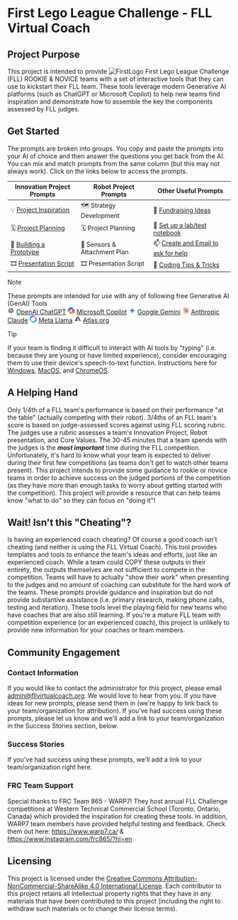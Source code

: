 #  First Lego League Challenge - FLL Virtual Coach 

## Project Purpose
This project is intended to provide ![FirstLogo](https://github.com/user-attachments/assets/d5070ad0-2355-4a49-ae3e-98100dba6242) First Lego League Challenge (FLL)  ROOKIE & NOVICE teams with a set of interactive tools that they can use to kickstart their FLL team. These tools leverage modern Generative AI platforms (such as ChatGPT or Microsoft Copilot) to help new teams find inspiration and demonstrate how to assemble the key the components assessed by FLL judges.

## Get Started
The prompts are broken into groups. You copy and paste the prompts into your AI of choice and then answer the questions you get back from the AI. You can mix and match prompts from the same column (but this may not always work).  Click on the links below to access the prompts.  

| Innovation Project Prompts | Robot Project Prompts | Other Useful Prompts |
| -- | --- | ---|
| 💡 [Project Inspiration](InnovationPromptLibrary.md#project-inspiration) | 🗺️ Strategy Development | 🧁 [Fundraising Ideas](OtherPromptLibrary.md#fundraising-ideas)  |
| 🗓️ [Project Planning](InnovationPromptLibrary.md#project-planning) | 🗓️ Project Planning | 📔 [Set up a lab/test notebook](OtherPromptLibrary.md#setup-a-labtest-notebook) |
| 🧰 [Building a Prototype](InnovationPromptLibrary.md#prototype-build-instructions) | 🤖 Sensors & Attachment Plan | 📫 [Create and Email to ask for help](OtherPromptLibrary.md#asking-for-help-fundraising-expert-collaboration-volunteers) |
| 🎞️ [Presentation Script](InnovationPromptLibrary.md#innovation-project-presentation) | 🎞️ Presentation Script | 📔 [Coding Tips & Tricks](OtherPromptLibrary.md#coding-tips-and-tricks) |

> [!NOTE]
> These prompts are intended for use with any of following free Generative AI (GenAI) Tools  
> ![chatgpt](/Images/Chatgpt.png)
[OpenAI ChatGPT](https://chatgpt.com/)  ![copilot](/Images/copilot.png)
[Microsoft Copilot](https://copilot.microsoft.com/)  ![Gemini](/Images/gemini.png)
[Google Gemini](https://gemini.google.com/app)  ![Claude](/Images/claude.png)
[Anthropic Claude](https://claude.ai/)  ![meta](/Images/Meta.png)
[Meta Llama](https://www.meta.ai/)  ![Atlas](/Images/atlas.png)
[Atlas.org](https://www.atlas.org/)

> [!TIP]
> If your team is finding it difficult to interact with AI tools by "typing" (i.e. because they are young or have limited experience), consider encouraging them to use their device's speech-to-text function. Instructions here for [Windows](https://support.microsoft.com/en-us/windows/use-voice-typing-to-talk-instead-of-type-on-your-pc-fec94565-c4bd-329d-e59a-af033fa5689f), [MacOS](https://support.apple.com/en-ca/guide/mac-help/mh40584/mac), and [ChromeOS](https://support.google.com/chromebook/answer/12001244?hl=en).


## A Helping Hand
Only 1/4th of a FLL team's performance is based on their performance "at the table" (actually competing with their robot).  3/4ths of an FLL team's score is based on judge-assessed scores against using FLL scoring rubric.  The judges use a rubric assesses a team's Innovation Project, Robot presentation, and Core Values. The 30-45 minutes that a team spends with the judges is the **_most important_** time during the FLL competition.  Unfortunately, it's hard to know what your team is expected to deliver during their first few competitions (as teams don't get to watch other teams present). This project intends to provide some guidance to rookie or novice teams in order to achieve success on the judged portions of the competition (as they have more than enough tasks to worry about getting started with the competition).  This project will provide a resource that can help teams know "what to do" so they can focus on "doing it"!

## Wait! Isn't this "Cheating"?
Is having an experienced coach cheating? Of course a good coach isn't cheating (and neither is using the FLL Virtual Coach).  This tool provides templates and tools to enhance the team's ideas and efforts, just like an experienced coach. While a team could COPY these outputs in their entirety, the outputs themselves are not sufficient to compete in the competition.  Teams will have to actually "show their work" when presenting to the judges and no amount of coaching can substitute for the hard work of the teams.  These prompts provide guidance and inspiration but do not provide substantive assistance (i.e. primary research, making phone calls, testing and iteration). These tools level the playing field for new teams who have coaches that are also still learning.  If you're a mature FLL team with competition experience (or an experienced coach), this project is unlikely to provide new information for your coaches or team members.

## Community Engagement
### Contact Information
If you would like to contact the administrator for this project, please email admin@fllvirtualcoach.org. We would love to hear from you.  If you have ideas for new prompts, please send them in (we're happy to link back to your team/organization for attribution).  If you've had success using these prompts, please let us know and we'll add a link to your team/organization in the Success Stories section, below.

### Success Stories
If you've had success using these prompts, we'll add a link to your team/organization right here.

### FRC Team Support
Special thanks to FRC Team 865 - WARP7!  They host annual FLL Challenge competitions at Western Technical Commercial School (Toronto, Ontario, Canada) which provided the inspiration for creating these tools. In addition, WARP7 team members have provided helpful testing and feedback.  Check them out here: https://www.warp7.ca/ & https://www.instagram.com/frc865/?hl=en

## Licensing
This project is licensed under the [Creative Commons Attribution-NonCommercial-ShareAlike 4.0 International License](https://creativecommons.org/licenses/by-nc-sa/4.0/).  Each contributor to this project retains all intellectual property rights that they have in any materials that have been contributed to this project (including the right to withdraw such materials or to change their license terms).
